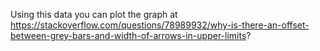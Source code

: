 Using this data you can plot the graph at https://stackoverflow.com/questions/78989932/why-is-there-an-offset-between-grey-bars-and-width-of-arrows-in-upper-limits?
